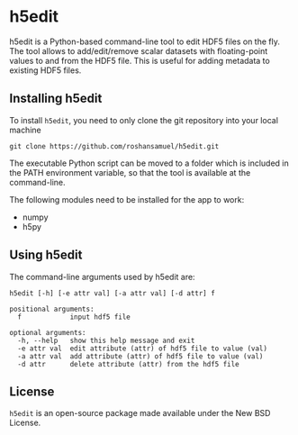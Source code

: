 # h5edit

h5edit is a Python-based command-line tool to edit HDF5 files on the fly.
The tool allows to add/edit/remove scalar datasets with floating-point values to and from the HDF5 file.
This is useful for adding metadata to existing HDF5 files.

## Installing h5edit

To install ``h5edit``, you need to only clone the git repository into your local machine

`git clone https://github.com/roshansamuel/h5edit.git`

The executable Python script can be moved to a folder which is included in the PATH environment variable, so that the tool is available at the command-line.

The following modules need to be installed for the app to work:

* numpy
* h5py

## Using h5edit

The command-line arguments used by h5edit are:

```
h5edit [-h] [-e attr val] [-a attr val] [-d attr] f

positional arguments:
  f            input hdf5 file

optional arguments:
  -h, --help   show this help message and exit
  -e attr val  edit attribute (attr) of hdf5 file to value (val)
  -a attr val  add attribute (attr) of hdf5 file to value (val)
  -d attr      delete attribute (attr) from the hdf5 file
```


## License

``h5edit`` is an open-source package made available under the New BSD License.
